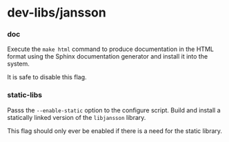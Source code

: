 # dev-libs/jansson

### doc
Execute the `make html` command to produce documentation in the HTML format using the Sphinx documentation generator and install it into the system.

It is safe to disable this flag.

### static-libs
Passs the `--enable-static` option to the configure script. Build and install a statically linked version of the `libjansson` library.

This flag should only ever be enabled if there is a need for the static library.
